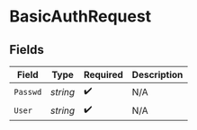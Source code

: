 # BasicAuthRequest


## Fields

| Field              | Type               | Required           | Description        |
| ------------------ | ------------------ | ------------------ | ------------------ |
| `Passwd`           | *string*           | :heavy_check_mark: | N/A                |
| `User`             | *string*           | :heavy_check_mark: | N/A                |